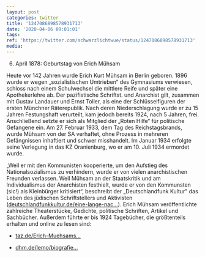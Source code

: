 ```yaml
---
layout: post
categories: twitter
title: '1247086898578931713'
date: '2020-04-06 09:01:01'
tags: 
ref: 'https://twitter.com/schwarzlichtwue/status/1247086898578931713'
media:
---
```

6. April 1878: Geburtstag von Erich Mühsam



Heute vor 142 Jahren wurde Erich Kurt Mühsam in Berlin geboren. 
1896 wurde er wegen „sozialistischen Umtrieben“ des Gymnasiums verwiesen, schloss nach einem Schulwechsel die mittlere Reife und später eine Apothekerlehre ab. 
Der pazifistische Schriftst. und Anarchist gilt, zusammen mit Gustav Landauer und Ernst Toller, als eine der Schlüsselfiguren der ersten Münchner Räterepublik. Nach deren Niederschlagung wurde er zu 15 Jahren Festungshaft verurteilt, kam  jedoch bereits 1924, nach 5 Jahren, frei. 
Anschließend setzte er sich als Mitglied der „Roten Hilfe“ für politische Gefangene ein. Am 27. Februar 1933, dem Tag des Reichstagsbrands, wurde Mühsam von der SA verhaftet, ohne Prozess in mehreren Gefängnissen inhaftiert und schwer misshandelt. 
Im Januar 1934 erfolgte seine Verlegung in das KZ Oranienburg, wo er am 10. Juli 1934 ermordet wurde.



„Weil er mit den Kommunisten kooperierte, um den Aufstieg des Nationalsozialismus zu verhindern, wurde er von vielen anarchistischen Freunden verlassen. 
Weil Mühsam an der Staatskritik und am Individualismus der Anarchisten festhielt, wurde er von den Kommunsten (sic!) als Kleinbürger kritisiert“, beschreibt der „Deutschlandfunk Kultur" das Leben des jüdischen Schriftstellers und Aktivisten ([deutschlandfunkkultur.de/eine-lange-nac…](https://www.deutschlandfunkkultur.de/eine-lange-nacht-ueber-erich-muehsam-liebe-und-anarchie.1024.de.html?dram:article_id=414915)). 
Erich Mühsam veröffentlichte zahlreiche Theaterstücke, Gedichte, politische Schriften, Artikel und Sachbücher. Außerdem führte er bis 1924 Tagebücher, die größtenteils erhalten und online zu lesen sind:



- [taz.de/Erich-Muehsams…](https://taz.de/Erich-Muehsams-Tagebuecher/!5611820/)

- [dhm.de/lemo/biografie…](https://www.dhm.de/lemo/biografie/erich-muehsam) 